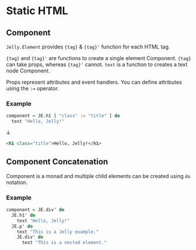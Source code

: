 # Static HTML

## Component

`Jelly.Element` provides `{tag}` & `{tag}'` function for each HTML tag.

`{tag}` and `{tag}'` are functions to create a single element Component. `{tag}` can take props, whereas `{tag}'` cannot. `text` is a function to creates a text node Component.

Props represent attributes and event handlers. You can define attributes using the `:=` operator.

### Example

```purescript
component = JE.h1 [ "class" := "title" ] do
  text "Hello, Jelly!"
```

↓

```html
<h1 class="title">Hello, Jelly!</h1>
```

## Component Concatenation

Component is a monad and multiple child elements can be created using `do` notation.

### Example

```purescript
component = JE.div' do
  JE.h1' do
    text "Hello, Jelly!"
  JE.p' do
    text "This is a Jelly example."
    JE.div' do
      text "This is a nested element."
```
